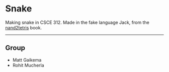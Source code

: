 # Snake
Making snake in CSCE 312.
Made in the fake language Jack, from the [nand2tetris](http://www.nand2tetris.org/) book.

---

## Group
* Matt Gaikema
* Rohit Mucherla